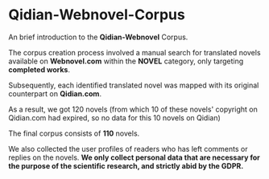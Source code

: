 # Qidian-Webnovel-Corpus

An brief introduction to the **Qidian-Webnovel** Corpus.

The corpus creation process involved a manual search for translated novels available on **Webnovel.com** within the **NOVEL** category, only targeting **completed works**.

Subsequently, each identified translated novel was mapped with its original counterpart on **Qidian.com**. 

As a result, we got 120 novels (from which 10 of these novels' copyright on Qidian.com had expired, so no data for this 10 novels on Qidian) 

The final corpus consists of **110** novels. 

We also collected the user profiles of readers who has left comments or replies on the novels. 
**We only collect personal data that are necessary for the purpose of the scientific research, and strictly abid by the GDPR.**



